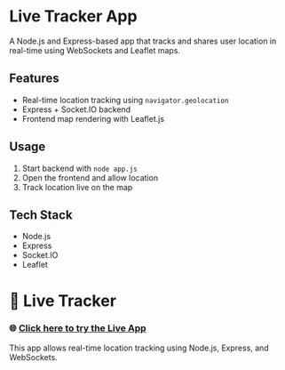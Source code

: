 # Live Tracker App

A Node.js and Express-based app that tracks and shares user location in real-time using WebSockets and Leaflet maps.

## Features

- Real-time location tracking using `navigator.geolocation`
- Express + Socket.IO backend
- Frontend map rendering with Leaflet.js

## Usage

1. Start backend with `node app.js`
2. Open the frontend and allow location
3. Track location live on the map

## Tech Stack

- Node.js
- Express
- Socket.IO
- Leaflet
# 🚀 Live Tracker

### 🌐 [Click here to try the Live App](https://live-tracker.onrender.com)

This app allows real-time location tracking using Node.js, Express, and WebSockets.
